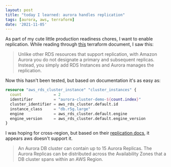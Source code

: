 ```yaml
---
layout: post
title: "today I learned: aurora handles replication"
tags: [aurora, aws, terraform]
date: '2021-11-05'
---
```

As part of my cute little production readiness chores, I want to enable replication. While reading through [this](https://registry.terraform.io/providers/hashicorp/aws/latest/docs/resources/rds_cluster_instance) terraform document, I saw this:

> Unlike other RDS resources that support replication, with Amazon Aurora you do not designate a primary and subsequent replicas. Instead, you simply add RDS Instances and Aurora manages the replication.

Now this hasn't been tested, but based on documentation it's as easy as:

```terraform
resource "aws_rds_cluster_instance" "cluster_instances" {
  count              = 2
  identifier         = "aurora-cluster-demo-${count.index}"
  cluster_identifier = aws_rds_cluster.default.id
  instance_class     = "db.r5g.large"
  engine             = aws_rds_cluster.default.engine
  engine_version     = aws_rds_cluster.default.engine_version
}
```

I was hoping for cross-region, but based on their [replication docs](https://docs.aws.amazon.com/AmazonRDS/latest/AuroraUserGuide/Aurora.Replication.html),
it appears aws doesn't support it.

> An Aurora DB cluster can contain up to 15 Aurora Replicas. The Aurora Replicas can be distributed across the Availability Zones that a DB cluster spans within an AWS Region.
